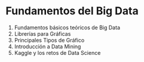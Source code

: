 # Fundamentos del Big Data

1. Fundamentos básicos teóricos de Big Data
2. Librerías para Gráficas
3. Principales Tipos de Gráfico
4. Introducción a Data Mining
5. Kaggle y los retos de Data Science